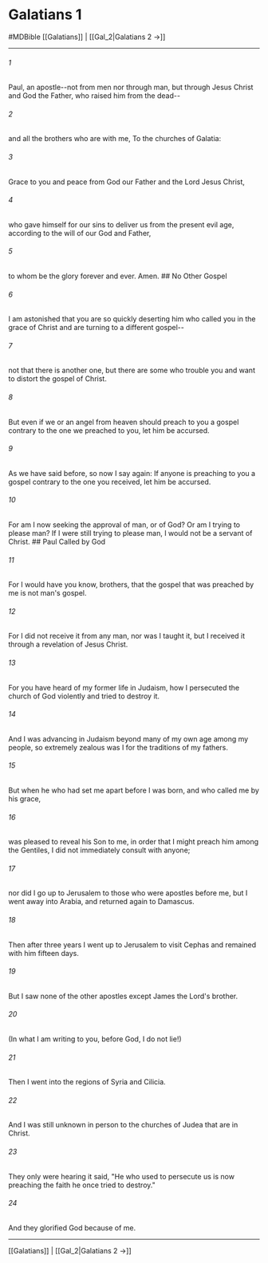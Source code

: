 # Galatians 1
#MDBible
[[Galatians]] | [[Gal_2|Galatians 2 →]]

***

###### 1 

Paul, an apostle--not from men nor through man, but through Jesus Christ and God the Father, who raised him from the dead-- 

###### 2 

and all the brothers who are with me, To the churches of Galatia: 

###### 3 

Grace to you and peace from God our Father and the Lord Jesus Christ, 

###### 4 

who gave himself for our sins to deliver us from the present evil age, according to the will of our God and Father, 

###### 5 

to whom be the glory forever and ever. Amen. ## No Other Gospel 

###### 6 

I am astonished that you are so quickly deserting him who called you in the grace of Christ and are turning to a different gospel-- 

###### 7 

not that there is another one, but there are some who trouble you and want to distort the gospel of Christ. 

###### 8 

But even if we or an angel from heaven should preach to you a gospel contrary to the one we preached to you, let him be accursed. 

###### 9 

As we have said before, so now I say again: If anyone is preaching to you a gospel contrary to the one you received, let him be accursed. 

###### 10 

For am I now seeking the approval of man, or of God? Or am I trying to please man? If I were still trying to please man, I would not be a servant of Christ. ## Paul Called by God 

###### 11 

For I would have you know, brothers, that the gospel that was preached by me is not man's gospel. 

###### 12 

For I did not receive it from any man, nor was I taught it, but I received it through a revelation of Jesus Christ. 

###### 13 

For you have heard of my former life in Judaism, how I persecuted the church of God violently and tried to destroy it. 

###### 14 

And I was advancing in Judaism beyond many of my own age among my people, so extremely zealous was I for the traditions of my fathers. 

###### 15 

But when he who had set me apart before I was born, and who called me by his grace, 

###### 16 

was pleased to reveal his Son to me, in order that I might preach him among the Gentiles, I did not immediately consult with anyone; 

###### 17 

nor did I go up to Jerusalem to those who were apostles before me, but I went away into Arabia, and returned again to Damascus. 

###### 18 

Then after three years I went up to Jerusalem to visit Cephas and remained with him fifteen days. 

###### 19 

But I saw none of the other apostles except James the Lord's brother. 

###### 20 

(In what I am writing to you, before God, I do not lie!) 

###### 21 

Then I went into the regions of Syria and Cilicia. 

###### 22 

And I was still unknown in person to the churches of Judea that are in Christ. 

###### 23 

They only were hearing it said, "He who used to persecute us is now preaching the faith he once tried to destroy." 

###### 24 

And they glorified God because of me. 

***

[[Galatians]] | [[Gal_2|Galatians 2 →]]
